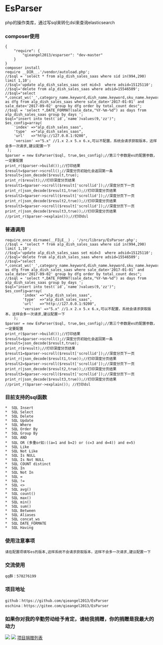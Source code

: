 # EsParser
php的操作类库，通过写sql来转化dsl来查询elasticsearch
### composer使用
    {
        "require": {
            "qieangel2013/esparser": "dev-master"
        }
    }
    composer install
    require __DIR__.'/vendor/autoload.php';
    //$sql = 'select * from alp_dish_sales_saas where sid in(994,290) limit 1,10';
    //$sql='update alp_dish_sales_saas set mid=3  where adsid=15125110';
    //$sql='delete from alp_dish_sales_saas where adsid=15546509';
    //$sql="select *,concat_ws('_',category_name.keyword,dish_name.keyword,sku_name.keyword) as dfg from alp_dish_sales_saas where sale_date>'2017-01-01' and sale_date<'2017-09-02' group by dfg order by total_count desc";
    //$sql = 'select *,DATE_FORMAT(sale_date,"%Y-%m-%d") as days from alp_dish_sales_saas group by days ';
    $sql="insert into test(`id`,`name`)values(9,'zz')";
    $es_config=array(
	    'index' =>"alp_dish_sales_saas",
	    'type'  =>"alp_dish_sales_saas",
	    'url'   =>"http://127.0.0.1:9200",
        'version' =>"5.x" //1.x 2.x 5.x 6.x,可以不配置，系统会请求获取版本，这样会多一次请求,建议配置一下
	 );
    $parser = new EsParser($sql, true,$es_config);//第三个参数是es的配置参数，一定要配置
    print_r($parser->build());//打印结果
    $result=$parser->scroll();//深度分页初始化会返回第一条
    $result=json_decode($result,true);
    print_r($result);//打印深度分页结果
    $result1=$parser->scroll($result['scrollid']);//深度分页下一页
    print_r(json_decode($result1,true));//打印深度分页结果
    $result2=$parser->scroll($result['scrollid']);//深度分页下一页
    print_r(json_decode($result2,true));//打印深度分页结果
    $result3=$parser->scroll($result['scrollid']);//深度分页下一页
    print_r(json_decode($result3,true));//打印深度分页结果
    //print_r($parser->explain());//打印dsl
### 普通调用
	require_once dirname(__FILE__) . '/src/library/EsParser.php';
	//$sql = 'select * from alp_dish_sales_saas where sid in(994,290) limit 1,10';
	//$sql='update alp_dish_sales_saas set mid=3  where adsid=15125110';
	//$sql='delete from alp_dish_sales_saas where adsid=15546509';
    //$sql="select *,concat_ws('_',category_name.keyword,dish_name.keyword,sku_name.keyword) as dfg from alp_dish_sales_saas where sale_date>'2017-01-01' and sale_date<'2017-09-02' group by dfg order by total_count desc";
    //$sql = 'select *,DATE_FORMAT(sale_date,"%Y-%m-%d") as days from alp_dish_sales_saas group by days ';
    $sql="insert into test(`id`,`name`)values(9,'zz')";
	$es_config=array(
        	'index' =>"alp_dish_sales_saas",
        	'type'  =>"alp_dish_sales_saas",
        	'url'   =>"http://127.0.0.1:9200",
            'version' =>"5.x" //1.x 2.x 5.x 6.x,可以不配置，系统会请求获取版本，这样会多一次请求,建议配置一下
    	);
	$parser = new EsParser($sql, true,$es_config);//第三个参数是es的配置参数，一定要配置
	print_r($parser->build());//打印结果
    $result=$parser->scroll();//深度分页初始化会返回第一条
    $result=json_decode($result,true);
    print_r($result);//打印深度分页结果
    $result1=$parser->scroll($result['scrollid']);//深度分页下一页
    print_r(json_decode($result1,true));//打印深度分页结果
    $result2=$parser->scroll($result['scrollid']);//深度分页下一页
    print_r(json_decode($result2,true));//打印深度分页结果
    $result3=$parser->scroll($result['scrollid']);//深度分页下一页
    print_r(json_decode($result3,true));//打印深度分页结果
	//print_r($parser->explain()); //打印dsl
### 目前支持的sql函数
    *  SQL Insert
    *  SQL Select
    *  SQL Delete
    *  SQL Update
    *  SQL Where
    *  SQL Order By
    *  SQL Group By
    *  SQL AND 
    *  SQL OR (多重or如:((a=1 and b=2) or (c=3 and d=4)) and e=5)
    *  SQL Like
    *  SQL Not Like
    *  SQL Is NULL
    *  SQL Is Not NULL
    *  SQL COUNT distinct
    *  SQL In
    *  SQL Not In
    *  SQL =
    *  SQL !=
    *  SQL <>
    *  SQL avg()
    *  SQL count()
    *  SQL max()
    *  SQL min()
    *  SQL sum()
    *  SQL Between
    *  SQL Aliases
    *  SQL concat_ws
    *  SQL DATE_FORMATE
    *  SQL Having
### 使用注意事项
    请在配置项填写es的版本,这样系统不会请求获取版本，这样不会多一次请求,建议配置一下
### 交流使用
    qq群：578276199
### 项目地址
    github：https://github.com/qieangel2013/EsParser
    oschina：https://gitee.com/qieangel2013/EsParser
### 如果你对我的辛勤劳动给予肯定，请给我捐赠，你的捐赠是我最大的动力
![](https://github.com/qieangel2013/zys/blob/master/public/images/pw.jpg)
![](https://github.com/qieangel2013/zys/blob/master/public/images/pay.png)
[项目捐赠列表](https://github.com/qieangel2013/zys/wiki/%E9%A1%B9%E7%9B%AE%E6%8D%90%E8%B5%A0)

